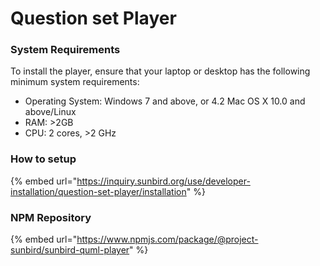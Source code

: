 # Question set Player

### System Requirements <a href="#system-requirements" id="system-requirements"></a>

To install the player, ensure that your laptop or desktop has the following minimum system requirements:

* Operating System: Windows 7 and above, or 4.2 Mac OS X 10.0 and above/Linux
* RAM: >2GB
* CPU: 2 cores, >2 GHz

### How to setup

{% embed url="https://inquiry.sunbird.org/use/developer-installation/question-set-player/installation" %}

### NPM Repository

{% embed url="https://www.npmjs.com/package/@project-sunbird/sunbird-quml-player" %}
